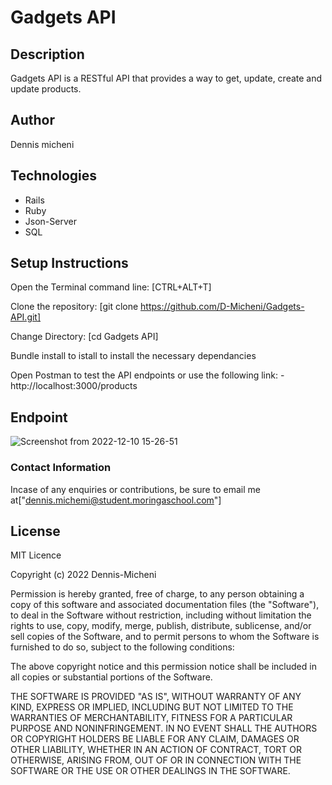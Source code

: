 # Gadgets API
## Description
Gadgets API is a RESTful API that provides a way to get, update, create and update products.
## Author 
Dennis micheni
## Technologies
* Rails
* Ruby
* Json-Server
* SQL
## Setup Instructions
Open the Terminal command line: [CTRL+ALT+T]

Clone the repository: [git clone https://github.com/D-Micheni/Gadgets-API.git]

Change Directory: [cd Gadgets API]

Bundle install to istall to install the necessary dependancies 

Open Postman to test the API endpoints or use the following link:
    - http://localhost:3000/products
    
## Endpoint
![Screenshot from 2022-12-10 15-26-51](https://user-images.githubusercontent.com/108609340/206855065-329ece21-7da6-4a6a-adca-9efe43889779.png)




### Contact Information
Incase of any enquiries or contributions, be sure to email me at["dennis.michemi@student.moringaschool.com"]

## License

MIT Licence

Copyright (c) 2022 Dennis-Micheni

Permission is hereby granted, free of charge, to any person obtaining a copy of this software and associated documentation files (the "Software"), to deal in the Software without restriction, including without limitation the rights to use, copy, modify, merge, publish, distribute, sublicense, and/or sell copies of the Software, and to permit persons to whom the Software is furnished to do so, subject to the following conditions:

The above copyright notice and this permission notice shall be included in all copies or substantial portions of the Software.

THE SOFTWARE IS PROVIDED "AS IS", WITHOUT WARRANTY OF ANY KIND, EXPRESS OR IMPLIED, INCLUDING BUT NOT LIMITED TO THE WARRANTIES OF MERCHANTABILITY, FITNESS FOR A PARTICULAR PURPOSE AND NONINFRINGEMENT. IN NO EVENT SHALL THE AUTHORS OR COPYRIGHT HOLDERS BE LIABLE FOR ANY CLAIM, DAMAGES OR OTHER LIABILITY, WHETHER IN AN ACTION OF CONTRACT, TORT OR OTHERWISE, ARISING FROM, OUT OF OR IN CONNECTION WITH THE SOFTWARE OR THE USE OR OTHER DEALINGS IN THE SOFTWARE.
